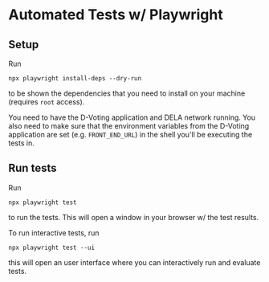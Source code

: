 # Automated Tests w/ Playwright

## Setup

Run

```
npx playwright install-deps --dry-run
```

to be shown the dependencies that you need to install on your machine (requires `root` access).

You need to have the D-Voting application and DELA network running. You also need to make sure
that the environment variables from the D-Voting application are set (e.g. `FRONT_END_URL`) in
the shell you'll be executing the tests in.

## Run tests

Run

```
npx playwright test
```

to run the tests. This will open a window in your browser w/ the test results.

To run interactive tests, run

```
npx playwright test --ui
```

this will open an user interface where you can interactively run and evaluate tests.
